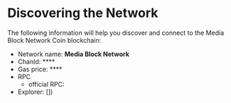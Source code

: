 # Discovering the Network



The following information will help you discover and connect to the Media Block Network Coin blockchain:  &#x20;

* Network name: **Media Block Network**
* ChanId: ****
* Gas price: ****
* RPC
  * official RPC: []()
* Explorer: [])
